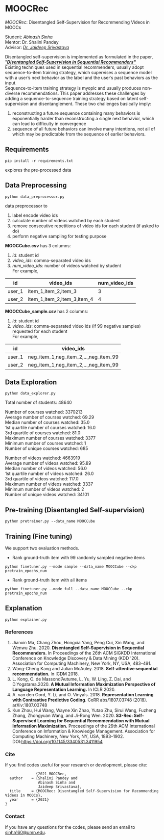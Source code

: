 # MOOCRec
*MOOCRec*: Disentangled Self-Supervision for Recommending Videos in MOOCs

Student: [*Abinash Sinha*](https://www.linkedin.com/in/abinashsinha330/)
<br>Mentor: Dr. Shalini Pandey
<br>Advisor: [*Dr. Jaideep Srivastava*](https://cse.umn.edu/cs/jaideep-srivastava)

Disentangled self-supervision is implemented as formulated in the paper, ["***Disentangled Self-Supervision in Sequential Recommenders"***](http://pengcui.thumedialab.com/papers/DisentangledSequentialRecommendation.pdf)  
Existing techniques used in sequential recommenders, usually adopt sequence-to-item training strategy, which supervises  a sequence model with a user’s next behavior as the label
and the user’s past behaviors as the input.  
Sequence-to-item training strategy is myopic and usually produces non-diverse recommendations. This paper addresses these challenges by adding a sequence-to-sequence training strategy
based on latent self-supervision and disentanglement. These two challenges basically imply:  
1. reconstructing a future sequence containing many behaviors is exponentially harder than reconstructing a single next behavior, which can lead to difficulty in convergence
2. sequence of all future behaviors can involve many intentions, not all of which may be predictable from the sequence of earlier behaviors.

## Requirements
```shell script
pip install -r requirements.txt
```
explores the pre-processed data

## Data Preprocessing
```shell script
python data_preprocessor.py
```
data preprocessor to 
1. label encode video ids
2. calculate number of videos watched by each student
3. remove consecutive repetitions of video ids for each student (if asked to do)
3. perform negative sampling for testing purpose


**MOOCCube.csv** has 3 columns:
1. *id*: student id
2. *video_ids*: comma-separated video ids
3. *num_video_ids*: number of videos watched by student  
For example,  

id | video_ids | num_video_ids
--- | --- | ---
user_1 | item_1,item_2,item_3 | 3
user_2 | item_1,item_2,item_3,item_4 | 4

**MOOCCube_sample.csv** has 2 columns:
1. *id*: student id
2. *video_ids*: comma-separated video ids (if 99 negative samples)
requested for each student  
For example,  

id | video_ids
--- | ---
user_1 | neg_item_1,neg_item_2,...,neg_item_99
user_2 | neg_item_1,neg_item_2,...,neg_item_99

## Data Exploration
```shell script
python data_explorer.py
```
Total number of students: 48640


Number of courses watched: 3370213  
Average number of courses watched: 69.29  
Median number of courses watched: 35.0  
1st quartile number of courses watched: 16.0  
3rd quartile of courses watched: 81.0  
Maximum number of courses watched: 3377  
Minimum number of courses watched: 1  
Number of unique courses watched: 685  


Number of videos watched: 4663919  
Average number of videos watched: 95.89  
Median number of videos watched: 56.0  
1st quartile number of videos watched: 26.0  
3rd quartile of videos watched: 117.0  
Maximum number of videos watched: 3337  
Minimum number of videos watched: 2  
Number of unique videos watched: 34101  


## Pre-training (Disentangled Self-supervision)
```shell script
python pretrainer.py --data_name MOOCCube
```

## Training (Fine tuning)
We support two evaluation methods.

+ Rank ground-truth item with 99 randomly sampled negative items
```shell script
python finetuner.py --mode sample --data_name MOOCCube --ckp pretrain_epochs_num
```

+ Rank ground-truth item with all items
```shell script
python finetuner.py --mode full --data_name MOOCCube --ckp pretrain_epochs_num
```

## Explanation
```shell script
python explainer.py

```

### References
1. Jianxin Ma, Chang Zhou, Hongxia Yang, Peng Cui, Xin Wang, and Wenwu Zhu. 2020. 
**Disentangled Self-Supervision in Sequential Recommenders.** 
In Proceedings of the 26th ACM SIGKDD International Conference on Knowledge Discovery & Data Mining (KDD '20). 
Association for Computing Machinery, New York, NY, USA, 483–491.
2. Wang-Cheng Kang and Julian McAuley. 2018. **Self-attentive sequential recommendation.** In ICDM 2018.
3. L. Kong, C. de Massond’Autume, L. Yu, W. Ling, Z. Dai, and D.Yogatama.2020. 
**A Mutual Information Maximization Perspective of Language Representation Learning.** In ICLR 2020.
4. A. van den Oord, Y. Li, and O. Vinyals. 2018. 
**Representation Learning with Contrastive Predictive Coding.** CoRR abs/1807.03748 (2018). arXiv:1807.03748
5. Kun Zhou, Hui Wang, Wayne Xin Zhao, Yutao Zhu, Sirui Wang, Fuzheng Zhang, Zhongyuan Wang, and Ji-Rong Wen. 2020. 
**S3-Rec: Self-Supervised Learning for Sequential Recommendation with Mutual Information Maximization.** 
Proceedings of the 29th ACM International Conference on Information & Knowledge Management. 
Association for Computing Machinery, New York, NY, USA, 1893–1902. DOI:https://doi.org/10.1145/3340531.3411954

### Cite
If you find codes useful for your research or development, please cite:

```
              {2021-MOOCRec,
  author    = {Shalini Pandey and
               Abinash Sinha and
               Jaideep Srivastava},
  title     = {MOOCRec: Disentangled Self-Supervision for Recommending Videos in MOOCs},
  year      = {2021}
}
```

### Contact
If you have any questions for the codes, please send an email to sinha160@umn.edu.
